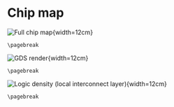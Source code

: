 # Chip map

![Full chip map](images/shuttle_map.svg){width=12cm}

```{=latex}
\pagebreak
```

![GDS render](images/full_gds.png){width=12cm}

```{=latex}
\pagebreak
```

![Logic density (local interconnect layer)](images/logic_density.png){width=12cm}

```{=latex}
\pagebreak
```
